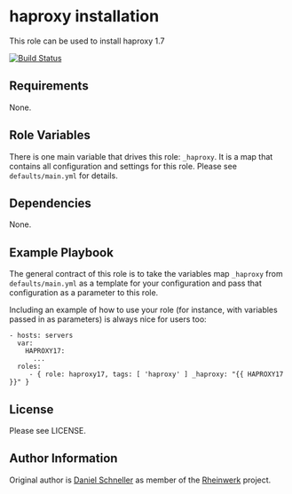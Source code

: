 haproxy installation
=========

This role can be used to install haproxy 1.7

[![Build Status](https://travis-ci.org/Rheinwerk/ansible-role-haproxy17.svg?branch=master)](https://travis-ci.org/Rheinwerk/ansible-role-haproxy17)

Requirements
------------

None.

Role Variables
--------------

There is one main variable that drives this role: `_haproxy`. It is a map that contains all configuration and settings for this role.
Please see `defaults/main.yml` for details.

Dependencies
------------

None.


Example Playbook
----------------

The general contract of this role is to take the variables map `_haproxy` from `defaults/main.yml` as a template for your configuration and pass that configuration as a parameter to this role.

Including an example of how to use your role (for instance, with variables passed in as parameters) is always nice for users too:

    - hosts: servers
      var:
        HAPROXY17:
          ...
      roles:
         - { role: haproxy17, tags: [ 'haproxy' ] _haproxy: "{{ HAPROXY17 }}" }

License
-------

Please see LICENSE.

Author Information
------------------

Original author is [Daniel Schneller](https://github.com/dschneller) as member of the [Rheinwerk](https://github.com/Rheinwerk) project.

